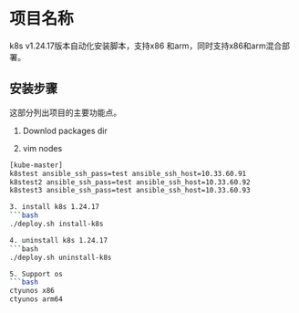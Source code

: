 # 项目名称
k8s v1.24.17版本自动化安装脚本，支持x86 和arm，同时支持x86和arm混合部署。
 
## 安装步骤
这部分列出项目的主要功能点。
 
1. Downlod  packages  dir 

2. vim nodes
```bash
[kube-master]
k8stest ansible_ssh_pass=test ansible_ssh_host=10.33.60.91
k8stest2 ansible_ssh_pass=test ansible_ssh_host=10.33.60.92
k8stest3 ansible_ssh_pass=test ansible_ssh_host=10.33.60.93

3. install k8s 1.24.17
```bash
./deploy.sh install-k8s

4. uninstall k8s 1.24.17
```bash
./deploy.sh uninstall-k8s

5. Support os
```bash
ctyunos x86
ctyunos arm64 
